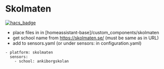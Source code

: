 # Skolmaten

[![hacs_badge](https://img.shields.io/badge/HACS-Custom-orange.svg?style=for-the-badge)](https://github.com/custom-components/hacs)

- place files in in [homeassistant-base]/custom_components/skolmaten
- get school name from https://skolmaten.se/ (must be same as in URL)
- add to sensors.yaml (or under sensors: in configuration.yaml)

```
- platform: skolmaten
  sensors:
    - school: ankiborgskolan
```
